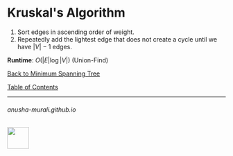 # Kruskal's Algorithm

1. Sort edges in ascending order of weight.
2. Repeatedly add the lightest edge that does not create a cycle until we have $|V|-1$ edges.

**Runtime**: $O(|E| \log |V|)$ (Union-Find)

[Back to Minimum Spanning Tree](./mst.md)

[Table of Contents](./index.md)

* * *
###### anusha-murali.github.io

<img src="https://github.com/anusha-murali/anusha-murali.github.io/assets/111596338/639243aa-2857-4595-a65a-7852762bb002" width="50" height="50"/>

